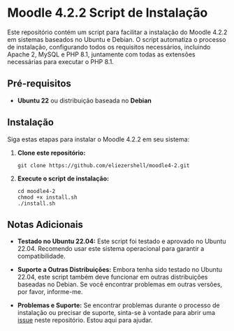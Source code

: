 # Moodle 4.2.2 Script de Instalação

Este repositório contém um script para facilitar a instalação do Moodle 4.2.2 em sistemas baseados no Ubuntu e Debian. O script automatiza o processo de instalação, configurando todos os requisitos necessários, incluindo Apache 2, MySQL e PHP 8.1, juntamente com todas as extensões necessárias para executar o PHP 8.1.

## Pré-requisitos

- **Ubuntu 22** ou distribuição baseada no **Debian**

## Instalação

Siga estas etapas para instalar o Moodle 4.2.2 em seu sistema:

1. **Clone este repositório:**
   ```
   git clone https://github.com/eliezershell/moodle4-2.git
   ```

2. **Execute o script de instalação:**
   ```
   cd moodle4-2
   chmod +x install.sh
   ./install.sh
   ```
   
## Notas Adicionais

- **Testado no Ubuntu 22.04:** Este script foi testado e aprovado no Ubuntu 22.04. Recomendo usar este sistema operacional para garantir a compatibilidade.
  
- **Suporte a Outras Distribuições:** Embora tenha sido testado no Ubuntu 22.04, este script também deve funcionar em outras distribuições baseadas no Debian. Se você encontrar problemas em outras versões, por favor, informe-me.

- **Problemas e Suporte:** Se encontrar problemas durante o processo de instalação ou precisar de suporte, sinta-se à vontade para abrir uma [issue](https://github.com/eliezershell/moodle4-2/issues) neste repositório. Estou aqui para ajudar.
